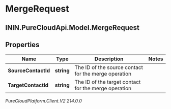 # MergeRequest

## ININ.PureCloudApi.Model.MergeRequest

## Properties

|Name | Type | Description | Notes|
|------------ | ------------- | ------------- | -------------|
| **SourceContactId** | **string** | The ID of the source contact for the merge operation | |
| **TargetContactId** | **string** | The ID of the target contact for the merge operation | |



_PureCloudPlatform.Client.V2 214.0.0_
